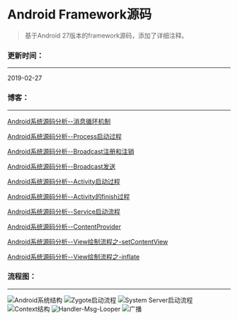 # Android Framework源码

> 基于Android 27版本的framework源码，添加了详细注释。

### 更新时间：

---

2019-02-27



###  博客：

----

[Android系统源码分析--消息循环机制](http://codemx.cn/2017/07/13/AndroidOS004-HandleMessageLooper/)

[Android系统源码分析--Process启动过程](http://codemx.cn/2017/09/13/AndroidOS005-Process/)

[Android系统源码分析--Broadcast注册和注销](http://codemx.cn/2017/12/21/AndroidOS006-Broadcast1/)

[Android系统源码分析--Broadcast发送](http://codemx.cn/2017/12/25/AndroidOS007-Broadcast2/)

[Android系统源码分析--Activity启动过程](http://codemx.cn/2018/01/26/AndroidOS008-Activity/)

[Android系统源码分析--Activity的finish过程](http://codemx.cn/2018/03/12/AndroidOS009-Activity/)

[Android系统源码分析--Service启动流程](http://codemx.cn/2018/04/24/AndroidOS010-Service/)

[Android系统源码分析--ContentProvider](http://codemx.cn/2018/07/13/AndroidOS011-ContentProvider/)

[Android系统源码分析--View绘制流程之-setContentView](http://codemx.cn/2018/11/12/AndroidOS012-View-setContentView/)

[Android系统源码分析--View绘制流程之-inflate](http://codemx.cn/2018/11/20/AndroidOS013-View-inflate/)



### 流程图：

----

<img src="./source/images/AndroidOS.png" width="" height="" alt="Android系统结构"/>
<img src="./source/images/Zygote.jpg" width="" height="" alt="Zygote启动流程"/>
<img src="./source/images/SystemServer.jpg" width="" height="" alt="System Server启动流程"/>
<img src="./source/images/Context.jpg" width="" height="" alt="Context结构"/>
<img src="./source/images/HandlerMsgLooper.jpg" width="" height="" alt="Handler-Msg-Looper"/>
<img src="./source/images/registerReceiver.jpg" width="" height="" alt="广播"/>


